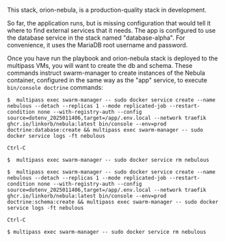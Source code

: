 This stack, orion-nebula, is a production-quality stack in development.

So far, the application runs, but is missing configuration that would tell it where to find external services that it needs.  The app is configured to use the database service in the stack named "database-alpha".  For convenience, it uses the MariaDB root username and password.

 Once you have run the playbook and orion-nebula stack is deployed to the multipass VMs, you will want to create the db and schema.  These commands instruct swarm-manager to create instances of the Nebula container, configured in the same way as the "app" service, to execute `bin/console doctrine` commands:

 ```
 $  multipass exec swarm-manager -- sudo docker service create --name nebulous --detach --replicas 1 --mode replicated-job --restart-condition none --with-registry-auth --config source=dotenv_2025011406,target=/app/.env.local --network traefik ghcr.io/linkorb/nebula:latest bin/console --env=prod doctrine:database:create && multipass exec swarm-manager -- sudo docker service logs -ft nebulous

 Ctrl-C

 $  multipass exec swarm-manager -- sudo docker service rm nebulous

 $  multipass exec swarm-manager -- sudo docker service create --name nebulous --detach --replicas 1 --mode replicated-job --restart-condition none --with-registry-auth --config source=dotenv_2025011406,target=/app/.env.local --network traefik ghcr.io/linkorb/nebula:latest bin/console --env=prod doctrine:schema:create && multipass exec swarm-manager -- sudo docker service logs -ft nebulous

 Ctrl-C

 $ multipass exec swarm-manager -- sudo docker service rm nebulous
 ```
